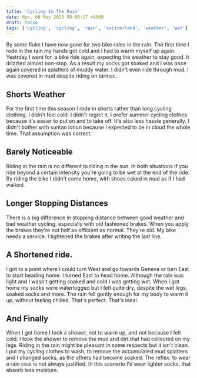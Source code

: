 ```yaml
---
title: 'Cycling In The Rain'
date: Mon, 08 May 2023 09:00:17 +0000
draft: false
tags: ['cycling', 'cycling', 'rain', 'switzerland', 'weather', 'wet']
---
```


By some fluke I have now gone for two bike rides in the rain. The first time I rode in the rain my hands got cold and I had to warm myself up again. Yestrday I went for. a bike ride again, expecting the weather to stay good. It drizzled almost non-stop. As a result my socks got soaked and I was once again covered in splatters of muddy water. I didn't even ride through mud. I was covered in mud despite riding on tarmac.

Shorts Weather
--------------

For the first time this season I rode in shorts rather than long cycling clothing. I didn't feel cold. I didn't regret it. I prefer summer cycling clothes because it's easier to put on and to take off. It's also less hassle generally. I didn't bother with suntan lotion because I expected to be in cloud the whole time. That assumption was correct.

Barely Noticeable
-----------------

Riding in the rain is no different to riding in the sun. In both situations if you ride beyond a certain intensity you're going to be wet at the end of the ride. By riding the bike I didn't come home, with shoes caked in mud as if I had walked.

Longer Stopping Distances
-------------------------

There is a big difference in stopping distance between good weather and bad weather cycling, especially with old fashioned brakes. When you apply the brakes they're not half as efficient as normal. They're old. My bike needs a service. I tightened the brakes after writing the last line.

A Shortened ride.
-----------------

I got to a point where I could turn West and go towards Geneva or turn East to start heading home. I turned East to head home. Although the rain was light and I wasn't getting soaked and cold I was getting wet. When I got home my socks were waterlogged but I felt quite dry, despite the wet legs, soaked socks and more. The rain fell gently enough for my body to warm it up, without feeling chilled. That's perfect. That's ideal.

And Finally
-----------

When I got home I took a shower, not to warm up, and not because I felt cold. I took the shower to remove the mud and dirt that had collected on my legs. Riding in the rain might be pleasant in some respects but it isn't clean. I put my cycling clothes to wash, to remove the accumulated mud splatters and I changed socks, as the others had become soaked. The reflex. to wear a rain coat is not always justified. In this scenario I'd wear lighter socks, that absorb less moisture.